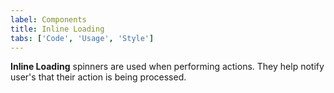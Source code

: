 ```yaml
---
label: Components
title: Inline Loading
tabs: ['Code', 'Usage', 'Style']
---
```


**Inline Loading** spinners are used when performing actions. They help notify user's that their action is being processed.

<component 
    name="Inline Loading"
    component="inline-loading" 
    variation="inline-loading"
    codepen="oMpMYK"
    hasReactVersion="true"
    >
</component>
<component-docs component="inline-loading"></component-docs>
